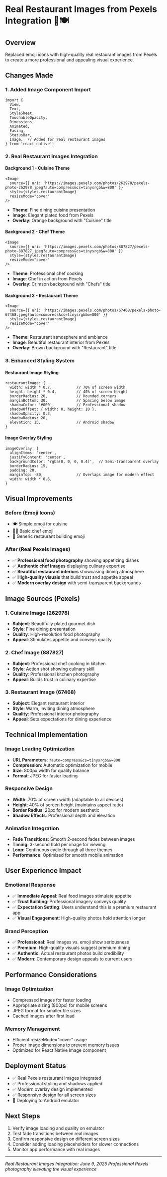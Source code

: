 # Real Restaurant Images from Pexels Integration 📸🍽️

## Overview
Replaced emoji icons with high-quality real restaurant images from Pexels to create a more professional and appealing visual experience.

## Changes Made

### 1. Added Image Component Import
```tsx
import {
  View,
  Text,
  StyleSheet,
  TouchableOpacity,
  Dimensions,
  Animated,
  Easing,
  StatusBar,
  Image,  // Added for real restaurant images
} from 'react-native';
```

### 2. Real Restaurant Images Integration

#### **Background 1 - Cuisine Theme**
```tsx
<Image 
  source={{ uri: 'https://images.pexels.com/photos/262978/pexels-photo-262978.jpeg?auto=compress&cs=tinysrgb&w=800' }}
  style={styles.restaurantImage}
  resizeMode="cover"
/>
```
- **Theme**: Fine dining cuisine presentation
- **Image**: Elegant plated food from Pexels
- **Overlay**: Orange background with "Cuisine" title

#### **Background 2 - Chef Theme**
```tsx
<Image 
  source={{ uri: 'https://images.pexels.com/photos/887827/pexels-photo-887827.jpeg?auto=compress&cs=tinysrgb&w=800' }}
  style={styles.restaurantImage}
  resizeMode="cover"
/>
```
- **Theme**: Professional chef cooking
- **Image**: Chef in action from Pexels
- **Overlay**: Crimson background with "Chefs" title

#### **Background 3 - Restaurant Theme**
```tsx
<Image 
  source={{ uri: 'https://images.pexels.com/photos/67468/pexels-photo-67468.jpeg?auto=compress&cs=tinysrgb&w=800' }}
  style={styles.restaurantImage}
  resizeMode="cover"
/>
```
- **Theme**: Restaurant atmosphere and ambiance
- **Image**: Beautiful restaurant interior from Pexels
- **Overlay**: Brown background with "Restaurant" title

### 3. Enhanced Styling System

#### **Restaurant Image Styling**
```tsx
restaurantImage: {
  width: width * 0.7,           // 70% of screen width
  height: height * 0.4,         // 40% of screen height
  borderRadius: 20,             // Rounded corners
  marginBottom: 30,             // Spacing below image
  shadowColor: '#000',          // Professional shadow
  shadowOffset: { width: 0, height: 10 },
  shadowOpacity: 0.3,
  shadowRadius: 20,
  elevation: 15,                // Android shadow
}
```

#### **Image Overlay Styling**
```tsx
imageOverlay: {
  alignItems: 'center',
  justifyContent: 'center',
  backgroundColor: 'rgba(0, 0, 0, 0.4)',  // Semi-transparent overlay
  borderRadius: 15,
  padding: 20,
  marginTop: -80,               // Overlaps image for modern effect
  width: width * 0.6,
}
```

## Visual Improvements

### **Before (Emoji Icons)**
- 🍽️ Simple emoji for cuisine
- 👨‍🍳 Basic chef emoji
- 🏪 Generic restaurant building emoji

### **After (Real Pexels Images)**
- ✅ **Professional food photography** showing appetizing dishes
- ✅ **Authentic chef images** displaying culinary expertise
- ✅ **Beautiful restaurant interiors** showcasing dining atmosphere
- ✅ **High-quality visuals** that build trust and appetite appeal
- ✅ **Modern overlay design** with semi-transparent backgrounds

## Image Sources (Pexels)

### **1. Cuisine Image (262978)**
- **Subject**: Beautifully plated gourmet dish
- **Style**: Fine dining presentation
- **Quality**: High-resolution food photography
- **Appeal**: Stimulates appetite and conveys quality

### **2. Chef Image (887827)**
- **Subject**: Professional chef cooking in kitchen
- **Style**: Action shot showing culinary skill
- **Quality**: Professional kitchen photography
- **Appeal**: Builds trust in culinary expertise

### **3. Restaurant Image (67468)**
- **Subject**: Elegant restaurant interior
- **Style**: Warm, inviting dining atmosphere
- **Quality**: Professional interior photography
- **Appeal**: Sets expectations for dining experience

## Technical Implementation

### **Image Loading Optimization**
- **URL Parameters**: `?auto=compress&cs=tinysrgb&w=800`
- **Compression**: Automatic optimization for mobile
- **Size**: 800px width for quality balance
- **Format**: JPEG for faster loading

### **Responsive Design**
- **Width**: 70% of screen width (adaptable to all devices)
- **Height**: 40% of screen height (maintains aspect ratio)
- **Border Radius**: 20px for modern aesthetic
- **Shadow Effects**: Professional depth and elevation

### **Animation Integration**
- **Fade Transitions**: Smooth 2-second fades between images
- **Timing**: 3-second hold per image for viewing
- **Loop**: Continuous cycle through all three themes
- **Performance**: Optimized for smooth mobile animation

## User Experience Impact

### **Emotional Response**
- ✅ **Immediate Appeal**: Real food images stimulate appetite
- ✅ **Trust Building**: Professional imagery conveys quality
- ✅ **Expectation Setting**: Users understand this is a premium restaurant app
- ✅ **Visual Engagement**: High-quality photos hold attention longer

### **Brand Perception**
- ✅ **Professional**: Real images vs. emoji show seriousness
- ✅ **Premium**: High-quality visuals suggest premium dining
- ✅ **Authentic**: Actual restaurant photos build credibility
- ✅ **Modern**: Contemporary design appeals to current users

## Performance Considerations

### **Image Optimization**
- Compressed images for faster loading
- Appropriate sizing (800px) for mobile screens
- JPEG format for smaller file sizes
- Cached images after first load

### **Memory Management**
- Efficient resizeMode="cover" usage
- Proper image dimensions to prevent memory issues
- Optimized for React Native Image component

## Deployment Status
- ✅ Real Pexels restaurant images integrated
- ✅ Professional styling and shadows applied
- ✅ Modern overlay design implemented
- ✅ Responsive design for all screen sizes
- 🚀 Deploying to Android emulator

## Next Steps
1. Verify image loading and quality on emulator
2. Test fade transitions between real images
3. Confirm responsive design on different screen sizes
4. Consider adding loading placeholders for slower connections
5. Monitor app performance with real images

---
*Real Restaurant Images Integration: June 9, 2025*
*Professional Pexels photography elevating the visual experience*
